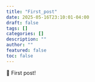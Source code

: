 ```yaml
---
title: "First_post"
date: 2025-05-16T23:10:01-04:00
draft: false
tags: []
categories: []
description: ""
author: ""
featured: false
toc: false
---
```


🎉 First post!
